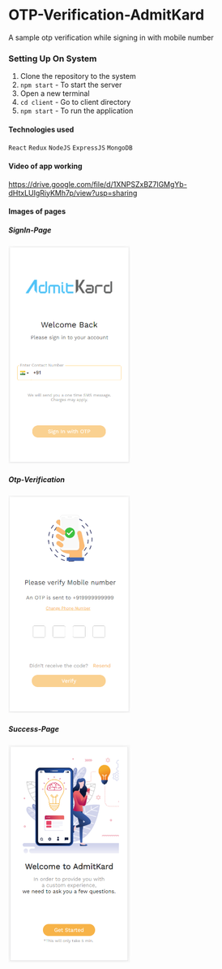 # OTP-Verification-AdmitKard
A sample otp verification while signing in with mobile number

### Setting Up On System
1. Clone the repository to the system
2. `npm start` - To start the server
3. Open a new terminal
4. `cd client` - Go to client directory
5. `npm start` - To run the application

#### Technologies used
`React` `Redux` `NodeJS` `ExpressJS` `MongoDB`

#### Video of app working
https://drive.google.com/file/d/1XNPSZxBZ7lGMgYb-dHtxLUIgRiyKMh7p/view?usp=sharing

#### Images of pages
##### SignIn-Page
<img src="./images/sign-in-page.png" alt="sign-in-page" width=240px height=428px />

##### Otp-Verification
<img src="./images/otp-page.png" alt="otp-page" width=240px height=428px />

##### Success-Page
<img src="./images/success-page.png" alt="success-page" width=240px height=428px />
